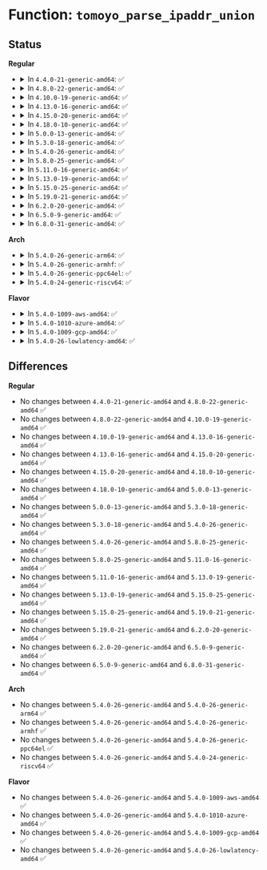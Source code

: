 # Function: <code>tomoyo_parse_ipaddr_union</code>

## Status
<b>Regular</b>
<ul>
<li>
<details>
<summary>In <code>4.4.0-21-generic-amd64</code>: ✅</summary>

```c
bool tomoyo_parse_ipaddr_union(struct tomoyo_acl_param * param, struct tomoyo_ipaddr_union * ptr)
```

```json
{
  "name": "tomoyo_parse_ipaddr_union",
  "collision_type": "Unique Global",
  "inline_type": "No",
  "funcs": [
    {
      "addr": 18446744071582457536,
      "name": "tomoyo_parse_ipaddr_union",
      "external": true,
      "loc": "security/tomoyo/network.c:49",
      "file": "security/tomoyo/network.c",
      "inline": "seen, unknown",
      "caller_inline": [],
      "caller_func": [
        "security/tomoyo/group.c:tomoyo_write_group",
        "security/tomoyo/network.c:tomoyo_write_inet_network"
      ]
    }
  ],
  "symbols": [
    {
      "addr": 18446744071582457536,
      "name": "tomoyo_parse_ipaddr_union",
      "section": ".text",
      "bind": "STB_GLOBAL",
      "size": 323
    }
  ]
}
```
</details>
</li>
<li>
<details>
<summary>In <code>4.8.0-22-generic-amd64</code>: ✅</summary>

```c
bool tomoyo_parse_ipaddr_union(struct tomoyo_acl_param * param, struct tomoyo_ipaddr_union * ptr)
```

```json
{
  "name": "tomoyo_parse_ipaddr_union",
  "collision_type": "Unique Global",
  "inline_type": "No",
  "funcs": [
    {
      "addr": 18446744071582679792,
      "name": "tomoyo_parse_ipaddr_union",
      "external": true,
      "loc": "security/tomoyo/network.c:49",
      "file": "security/tomoyo/network.c",
      "inline": "seen, unknown",
      "caller_inline": [],
      "caller_func": [
        "security/tomoyo/group.c:tomoyo_write_group",
        "security/tomoyo/network.c:tomoyo_write_inet_network"
      ]
    }
  ],
  "symbols": [
    {
      "addr": 18446744071582679792,
      "name": "tomoyo_parse_ipaddr_union",
      "section": ".text",
      "bind": "STB_GLOBAL",
      "size": 323
    }
  ]
}
```
</details>
</li>
<li>
<details>
<summary>In <code>4.10.0-19-generic-amd64</code>: ✅</summary>

```c
bool tomoyo_parse_ipaddr_union(struct tomoyo_acl_param * param, struct tomoyo_ipaddr_union * ptr)
```

```json
{
  "name": "tomoyo_parse_ipaddr_union",
  "collision_type": "Unique Global",
  "inline_type": "No",
  "funcs": [
    {
      "addr": 18446744071582772864,
      "name": "tomoyo_parse_ipaddr_union",
      "external": true,
      "loc": "security/tomoyo/network.c:49",
      "file": "security/tomoyo/network.c",
      "inline": "seen, unknown",
      "caller_inline": [],
      "caller_func": [
        "security/tomoyo/group.c:tomoyo_write_group",
        "security/tomoyo/network.c:tomoyo_write_inet_network"
      ]
    }
  ],
  "symbols": [
    {
      "addr": 18446744071582772864,
      "name": "tomoyo_parse_ipaddr_union",
      "section": ".text",
      "bind": "STB_GLOBAL",
      "size": 323
    }
  ]
}
```
</details>
</li>
<li>
<details>
<summary>In <code>4.13.0-16-generic-amd64</code>: ✅</summary>

```c
bool tomoyo_parse_ipaddr_union(struct tomoyo_acl_param * param, struct tomoyo_ipaddr_union * ptr)
```

```json
{
  "name": "tomoyo_parse_ipaddr_union",
  "collision_type": "Unique Global",
  "inline_type": "No",
  "funcs": [
    {
      "addr": 18446744071582865264,
      "name": "tomoyo_parse_ipaddr_union",
      "external": true,
      "loc": "security/tomoyo/network.c:49",
      "file": "security/tomoyo/network.c",
      "inline": "seen, unknown",
      "caller_inline": [],
      "caller_func": [
        "security/tomoyo/group.c:tomoyo_write_group",
        "security/tomoyo/network.c:tomoyo_write_inet_network"
      ]
    }
  ],
  "symbols": [
    {
      "addr": 18446744071582865264,
      "name": "tomoyo_parse_ipaddr_union",
      "section": ".text",
      "bind": "STB_GLOBAL",
      "size": 324
    }
  ]
}
```
</details>
</li>
<li>
<details>
<summary>In <code>4.15.0-20-generic-amd64</code>: ✅</summary>

```c
bool tomoyo_parse_ipaddr_union(struct tomoyo_acl_param * param, struct tomoyo_ipaddr_union * ptr)
```

```json
{
  "name": "tomoyo_parse_ipaddr_union",
  "collision_type": "Unique Global",
  "inline_type": "No",
  "funcs": [
    {
      "addr": 18446744071583022208,
      "name": "tomoyo_parse_ipaddr_union",
      "external": true,
      "loc": "security/tomoyo/network.c:50",
      "file": "security/tomoyo/network.c",
      "inline": "seen, unknown",
      "caller_inline": [],
      "caller_func": [
        "security/tomoyo/group.c:tomoyo_write_group",
        "security/tomoyo/network.c:tomoyo_write_inet_network"
      ]
    }
  ],
  "symbols": [
    {
      "addr": 18446744071583022208,
      "name": "tomoyo_parse_ipaddr_union",
      "section": ".text",
      "bind": "STB_GLOBAL",
      "size": 324
    }
  ]
}
```
</details>
</li>
<li>
<details>
<summary>In <code>4.18.0-10-generic-amd64</code>: ✅</summary>

```c
bool tomoyo_parse_ipaddr_union(struct tomoyo_acl_param * param, struct tomoyo_ipaddr_union * ptr)
```

```json
{
  "name": "tomoyo_parse_ipaddr_union",
  "collision_type": "Unique Global",
  "inline_type": "No",
  "funcs": [
    {
      "addr": 18446744071583222720,
      "name": "tomoyo_parse_ipaddr_union",
      "external": true,
      "loc": "security/tomoyo/network.c:50",
      "file": "security/tomoyo/network.c",
      "inline": "seen, unknown",
      "caller_inline": [],
      "caller_func": [
        "security/tomoyo/group.c:tomoyo_write_group",
        "security/tomoyo/network.c:tomoyo_write_inet_network"
      ]
    }
  ],
  "symbols": [
    {
      "addr": 18446744071583222720,
      "name": "tomoyo_parse_ipaddr_union",
      "section": ".text",
      "bind": "STB_GLOBAL",
      "size": 326
    }
  ]
}
```
</details>
</li>
<li>
<details>
<summary>In <code>5.0.0-13-generic-amd64</code>: ✅</summary>

```c
bool tomoyo_parse_ipaddr_union(struct tomoyo_acl_param * param, struct tomoyo_ipaddr_union * ptr)
```

```json
{
  "name": "tomoyo_parse_ipaddr_union",
  "collision_type": "Unique Global",
  "inline_type": "No",
  "funcs": [
    {
      "addr": 18446744071583339792,
      "name": "tomoyo_parse_ipaddr_union",
      "external": true,
      "loc": "security/tomoyo/network.c:50",
      "file": "security/tomoyo/network.c",
      "inline": "seen, unknown",
      "caller_inline": [],
      "caller_func": [
        "security/tomoyo/group.c:tomoyo_write_group",
        "security/tomoyo/network.c:tomoyo_write_inet_network"
      ]
    }
  ],
  "symbols": [
    {
      "addr": 18446744071583339792,
      "name": "tomoyo_parse_ipaddr_union",
      "section": ".text",
      "bind": "STB_GLOBAL",
      "size": 326
    }
  ]
}
```
</details>
</li>
<li>
<details>
<summary>In <code>5.3.0-18-generic-amd64</code>: ✅</summary>

```c
bool tomoyo_parse_ipaddr_union(struct tomoyo_acl_param * param, struct tomoyo_ipaddr_union * ptr)
```

```json
{
  "name": "tomoyo_parse_ipaddr_union",
  "collision_type": "Unique Global",
  "inline_type": "No",
  "funcs": [
    {
      "addr": 18446744071583527280,
      "name": "tomoyo_parse_ipaddr_union",
      "external": true,
      "loc": "security/tomoyo/network.c:50",
      "file": "security/tomoyo/network.c",
      "inline": "seen, unknown",
      "caller_inline": [],
      "caller_func": [
        "security/tomoyo/group.c:tomoyo_write_group",
        "security/tomoyo/network.c:tomoyo_write_inet_network"
      ]
    }
  ],
  "symbols": [
    {
      "addr": 18446744071583527280,
      "name": "tomoyo_parse_ipaddr_union",
      "section": ".text",
      "bind": "STB_GLOBAL",
      "size": 326
    }
  ]
}
```
</details>
</li>
<li>
<details>
<summary>In <code>5.4.0-26-generic-amd64</code>: ✅</summary>

```c
bool tomoyo_parse_ipaddr_union(struct tomoyo_acl_param * param, struct tomoyo_ipaddr_union * ptr)
```

```json
{
  "name": "tomoyo_parse_ipaddr_union",
  "collision_type": "Unique Global",
  "inline_type": "No",
  "funcs": [
    {
      "addr": 18446744071583633168,
      "name": "tomoyo_parse_ipaddr_union",
      "external": true,
      "loc": "security/tomoyo/network.c:50",
      "file": "security/tomoyo/network.c",
      "inline": "seen, unknown",
      "caller_inline": [],
      "caller_func": [
        "security/tomoyo/group.c:tomoyo_write_group",
        "security/tomoyo/network.c:tomoyo_write_inet_network"
      ]
    }
  ],
  "symbols": [
    {
      "addr": 18446744071583633168,
      "name": "tomoyo_parse_ipaddr_union",
      "section": ".text",
      "bind": "STB_GLOBAL",
      "size": 326
    }
  ]
}
```
</details>
</li>
<li>
<details>
<summary>In <code>5.8.0-25-generic-amd64</code>: ✅</summary>

```c
bool tomoyo_parse_ipaddr_union(struct tomoyo_acl_param * param, struct tomoyo_ipaddr_union * ptr)
```

```json
{
  "name": "tomoyo_parse_ipaddr_union",
  "collision_type": "Unique Global",
  "inline_type": "No",
  "funcs": [
    {
      "addr": 18446744071583990496,
      "name": "tomoyo_parse_ipaddr_union",
      "external": true,
      "loc": "security/tomoyo/network.c:50",
      "file": "security/tomoyo/network.c",
      "inline": "seen, unknown",
      "caller_inline": [],
      "caller_func": [
        "security/tomoyo/group.c:tomoyo_write_group",
        "security/tomoyo/network.c:tomoyo_write_inet_network"
      ]
    }
  ],
  "symbols": [
    {
      "addr": 18446744071583990496,
      "name": "tomoyo_parse_ipaddr_union",
      "section": ".text",
      "bind": "STB_GLOBAL",
      "size": 326
    }
  ]
}
```
</details>
</li>
<li>
<details>
<summary>In <code>5.11.0-16-generic-amd64</code>: ✅</summary>

```c
bool tomoyo_parse_ipaddr_union(struct tomoyo_acl_param * param, struct tomoyo_ipaddr_union * ptr)
```

```json
{
  "name": "tomoyo_parse_ipaddr_union",
  "collision_type": "Unique Global",
  "inline_type": "No",
  "funcs": [
    {
      "addr": 18446744071584110176,
      "name": "tomoyo_parse_ipaddr_union",
      "external": true,
      "loc": "security/tomoyo/network.c:50",
      "file": "security/tomoyo/network.c",
      "inline": "seen, unknown",
      "caller_inline": [],
      "caller_func": [
        "security/tomoyo/group.c:tomoyo_write_group",
        "security/tomoyo/network.c:tomoyo_write_inet_network"
      ]
    }
  ],
  "symbols": [
    {
      "addr": 18446744071584110176,
      "name": "tomoyo_parse_ipaddr_union",
      "section": ".text",
      "bind": "STB_GLOBAL",
      "size": 326
    }
  ]
}
```
</details>
</li>
<li>
<details>
<summary>In <code>5.13.0-19-generic-amd64</code>: ✅</summary>

```c
bool tomoyo_parse_ipaddr_union(struct tomoyo_acl_param * param, struct tomoyo_ipaddr_union * ptr)
```

```json
{
  "name": "tomoyo_parse_ipaddr_union",
  "collision_type": "Unique Global",
  "inline_type": "No",
  "funcs": [
    {
      "addr": 18446744071584137632,
      "name": "tomoyo_parse_ipaddr_union",
      "external": true,
      "loc": "security/tomoyo/network.c:50",
      "file": "security/tomoyo/network.c",
      "inline": "seen, unknown",
      "caller_inline": [],
      "caller_func": [
        "security/tomoyo/group.c:tomoyo_write_group",
        "security/tomoyo/network.c:tomoyo_write_inet_network"
      ]
    }
  ],
  "symbols": [
    {
      "addr": 18446744071584137632,
      "name": "tomoyo_parse_ipaddr_union",
      "section": ".text",
      "bind": "STB_GLOBAL",
      "size": 326
    }
  ]
}
```
</details>
</li>
<li>
<details>
<summary>In <code>5.15.0-25-generic-amd64</code>: ✅</summary>

```c
bool tomoyo_parse_ipaddr_union(struct tomoyo_acl_param * param, struct tomoyo_ipaddr_union * ptr)
```

```json
{
  "name": "tomoyo_parse_ipaddr_union",
  "collision_type": "Unique Global",
  "inline_type": "No",
  "funcs": [
    {
      "addr": 18446744071584521264,
      "name": "tomoyo_parse_ipaddr_union",
      "external": true,
      "loc": "security/tomoyo/network.c:50",
      "file": "security/tomoyo/network.c",
      "inline": "seen, unknown",
      "caller_inline": [],
      "caller_func": [
        "security/tomoyo/group.c:tomoyo_write_group",
        "security/tomoyo/network.c:tomoyo_write_inet_network"
      ]
    }
  ],
  "symbols": [
    {
      "addr": 18446744071584521264,
      "name": "tomoyo_parse_ipaddr_union",
      "section": ".text",
      "bind": "STB_GLOBAL",
      "size": 326
    }
  ]
}
```
</details>
</li>
<li>
<details>
<summary>In <code>5.19.0-21-generic-amd64</code>: ✅</summary>

```c
bool tomoyo_parse_ipaddr_union(struct tomoyo_acl_param * param, struct tomoyo_ipaddr_union * ptr)
```

```json
{
  "name": "tomoyo_parse_ipaddr_union",
  "collision_type": "Unique Global",
  "inline_type": "No",
  "funcs": [
    {
      "addr": 18446744071585159808,
      "name": "tomoyo_parse_ipaddr_union",
      "external": true,
      "loc": "security/tomoyo/network.c:50",
      "file": "security/tomoyo/network.c",
      "inline": "seen, unknown",
      "caller_inline": [],
      "caller_func": [
        "security/tomoyo/group.c:tomoyo_write_group",
        "security/tomoyo/network.c:tomoyo_write_inet_network"
      ]
    }
  ],
  "symbols": [
    {
      "addr": 18446744071585159808,
      "name": "tomoyo_parse_ipaddr_union",
      "section": ".text",
      "bind": "STB_GLOBAL",
      "size": 350
    }
  ]
}
```
</details>
</li>
<li>
<details>
<summary>In <code>6.2.0-20-generic-amd64</code>: ✅</summary>

```c
bool tomoyo_parse_ipaddr_union(struct tomoyo_acl_param * param, struct tomoyo_ipaddr_union * ptr)
```

```json
{
  "name": "tomoyo_parse_ipaddr_union",
  "collision_type": "Unique Global",
  "inline_type": "No",
  "funcs": [
    {
      "addr": 18446744071585885808,
      "name": "tomoyo_parse_ipaddr_union",
      "external": true,
      "loc": "security/tomoyo/network.c:50",
      "file": "security/tomoyo/network.c",
      "inline": "seen, unknown",
      "caller_inline": [],
      "caller_func": [
        "security/tomoyo/group.c:tomoyo_write_group",
        "security/tomoyo/network.c:tomoyo_write_inet_network"
      ]
    }
  ],
  "symbols": [
    {
      "addr": 18446744071585885808,
      "name": "tomoyo_parse_ipaddr_union",
      "section": ".text",
      "bind": "STB_GLOBAL",
      "size": 350
    }
  ]
}
```
</details>
</li>
<li>
<details>
<summary>In <code>6.5.0-9-generic-amd64</code>: ✅</summary>

```c
bool tomoyo_parse_ipaddr_union(struct tomoyo_acl_param * param, struct tomoyo_ipaddr_union * ptr)
```

```json
{
  "name": "tomoyo_parse_ipaddr_union",
  "collision_type": "Unique Global",
  "inline_type": "No",
  "funcs": [
    {
      "addr": 18446744071586117712,
      "name": "tomoyo_parse_ipaddr_union",
      "external": true,
      "loc": "security/tomoyo/network.c:50",
      "file": "security/tomoyo/network.c",
      "inline": "seen, unknown",
      "caller_inline": [],
      "caller_func": [
        "security/tomoyo/group.c:tomoyo_write_group",
        "security/tomoyo/network.c:tomoyo_write_inet_network"
      ]
    }
  ],
  "symbols": [
    {
      "addr": 18446744071586117712,
      "name": "tomoyo_parse_ipaddr_union",
      "section": ".text",
      "bind": "STB_GLOBAL",
      "size": 350
    }
  ]
}
```
</details>
</li>
<li>
<details>
<summary>In <code>6.8.0-31-generic-amd64</code>: ✅</summary>

```c
bool tomoyo_parse_ipaddr_union(struct tomoyo_acl_param * param, struct tomoyo_ipaddr_union * ptr)
```

```json
{
  "name": "tomoyo_parse_ipaddr_union",
  "collision_type": "Unique Global",
  "inline_type": "No",
  "funcs": [
    {
      "addr": 18446744071586367008,
      "name": "tomoyo_parse_ipaddr_union",
      "external": true,
      "loc": "security/tomoyo/network.c:50",
      "file": "security/tomoyo/network.c",
      "inline": "seen, unknown",
      "caller_inline": [],
      "caller_func": [
        "security/tomoyo/group.c:tomoyo_write_group",
        "security/tomoyo/network.c:tomoyo_write_inet_network"
      ]
    }
  ],
  "symbols": [
    {
      "addr": 18446744071586367008,
      "name": "tomoyo_parse_ipaddr_union",
      "section": ".text",
      "bind": "STB_GLOBAL",
      "size": 350
    }
  ]
}
```
</details>
</li>
</ul>
<b>Arch</b>
<ul>
<li>
<details>
<summary>In <code>5.4.0-26-generic-arm64</code>: ✅</summary>

```c
bool tomoyo_parse_ipaddr_union(struct tomoyo_acl_param * param, struct tomoyo_ipaddr_union * ptr)
```

```json
{
  "name": "tomoyo_parse_ipaddr_union",
  "collision_type": "Unique Global",
  "inline_type": "No",
  "funcs": [
    {
      "addr": 18446603336495420352,
      "name": "tomoyo_parse_ipaddr_union",
      "external": true,
      "loc": "security/tomoyo/network.c:50",
      "file": "security/tomoyo/network.c",
      "inline": "seen, unknown",
      "caller_inline": [],
      "caller_func": [
        "security/tomoyo/group.c:tomoyo_write_group",
        "security/tomoyo/network.c:tomoyo_write_inet_network"
      ]
    }
  ],
  "symbols": [
    {
      "addr": 18446603336495420352,
      "name": "tomoyo_parse_ipaddr_union",
      "section": ".text",
      "bind": "STB_GLOBAL",
      "size": 368
    }
  ]
}
```
</details>
</li>
<li>
<details>
<summary>In <code>5.4.0-26-generic-armhf</code>: ✅</summary>

```c
bool tomoyo_parse_ipaddr_union(struct tomoyo_acl_param * param, struct tomoyo_ipaddr_union * ptr)
```

```json
{
  "name": "tomoyo_parse_ipaddr_union",
  "collision_type": "Unique Global",
  "inline_type": "No",
  "funcs": [
    {
      "addr": 3228790188,
      "name": "tomoyo_parse_ipaddr_union",
      "external": true,
      "loc": "security/tomoyo/network.c:50",
      "file": "security/tomoyo/network.c",
      "inline": "seen, unknown",
      "caller_inline": [],
      "caller_func": [
        "security/tomoyo/group.c:tomoyo_write_group",
        "security/tomoyo/network.c:tomoyo_write_inet_network"
      ]
    }
  ],
  "symbols": [
    {
      "addr": 3228790188,
      "name": "tomoyo_parse_ipaddr_union",
      "section": ".text",
      "bind": "STB_GLOBAL",
      "size": 400
    }
  ]
}
```
</details>
</li>
<li>
<details>
<summary>In <code>5.4.0-26-generic-ppc64el</code>: ✅</summary>

```c
bool tomoyo_parse_ipaddr_union(struct tomoyo_acl_param * param, struct tomoyo_ipaddr_union * ptr)
```

```json
{
  "name": "tomoyo_parse_ipaddr_union",
  "collision_type": "Unique Global",
  "inline_type": "No",
  "funcs": [
    {
      "addr": 13835058055289457248,
      "name": "tomoyo_parse_ipaddr_union",
      "external": true,
      "loc": "security/tomoyo/network.c:50",
      "file": "security/tomoyo/network.c",
      "inline": "seen, unknown",
      "caller_inline": [],
      "caller_func": [
        "security/tomoyo/group.c:tomoyo_write_group",
        "security/tomoyo/network.c:tomoyo_write_inet_network"
      ]
    }
  ],
  "symbols": [
    {
      "addr": 13835058055289457248,
      "name": "tomoyo_parse_ipaddr_union",
      "section": ".text",
      "bind": "STB_GLOBAL",
      "size": 472
    }
  ]
}
```
</details>
</li>
<li>
<details>
<summary>In <code>5.4.0-24-generic-riscv64</code>: ✅</summary>

```c
bool tomoyo_parse_ipaddr_union(struct tomoyo_acl_param * param, struct tomoyo_ipaddr_union * ptr)
```

```json
{
  "name": "tomoyo_parse_ipaddr_union",
  "collision_type": "Unique Global",
  "inline_type": "No",
  "funcs": [
    {
      "addr": 18446743936274616454,
      "name": "tomoyo_parse_ipaddr_union",
      "external": true,
      "loc": "security/tomoyo/network.c:50",
      "file": "security/tomoyo/network.c",
      "inline": "seen, unknown",
      "caller_inline": [],
      "caller_func": [
        "security/tomoyo/group.c:tomoyo_write_group",
        "security/tomoyo/network.c:tomoyo_write_inet_network"
      ]
    }
  ],
  "symbols": [
    {
      "addr": 18446743936274616454,
      "name": "tomoyo_parse_ipaddr_union",
      "section": ".text",
      "bind": "STB_GLOBAL",
      "size": 294
    }
  ]
}
```
</details>
</li>
</ul>
<b>Flavor</b>
<ul>
<li>
<details>
<summary>In <code>5.4.0-1009-aws-amd64</code>: ✅</summary>

```c
bool tomoyo_parse_ipaddr_union(struct tomoyo_acl_param * param, struct tomoyo_ipaddr_union * ptr)
```

```json
{
  "name": "tomoyo_parse_ipaddr_union",
  "collision_type": "Unique Global",
  "inline_type": "No",
  "funcs": [
    {
      "addr": 18446744071583601904,
      "name": "tomoyo_parse_ipaddr_union",
      "external": true,
      "loc": "security/tomoyo/network.c:50",
      "file": "security/tomoyo/network.c",
      "inline": "seen, unknown",
      "caller_inline": [],
      "caller_func": [
        "security/tomoyo/group.c:tomoyo_write_group",
        "security/tomoyo/network.c:tomoyo_write_inet_network"
      ]
    }
  ],
  "symbols": [
    {
      "addr": 18446744071583601904,
      "name": "tomoyo_parse_ipaddr_union",
      "section": ".text",
      "bind": "STB_GLOBAL",
      "size": 326
    }
  ]
}
```
</details>
</li>
<li>
<details>
<summary>In <code>5.4.0-1010-azure-amd64</code>: ✅</summary>

```c
bool tomoyo_parse_ipaddr_union(struct tomoyo_acl_param * param, struct tomoyo_ipaddr_union * ptr)
```

```json
{
  "name": "tomoyo_parse_ipaddr_union",
  "collision_type": "Unique Global",
  "inline_type": "No",
  "funcs": [
    {
      "addr": 18446744071583538960,
      "name": "tomoyo_parse_ipaddr_union",
      "external": true,
      "loc": "security/tomoyo/network.c:50",
      "file": "security/tomoyo/network.c",
      "inline": "seen, unknown",
      "caller_inline": [],
      "caller_func": [
        "security/tomoyo/group.c:tomoyo_write_group",
        "security/tomoyo/network.c:tomoyo_write_inet_network"
      ]
    }
  ],
  "symbols": [
    {
      "addr": 18446744071583538960,
      "name": "tomoyo_parse_ipaddr_union",
      "section": ".text",
      "bind": "STB_GLOBAL",
      "size": 326
    }
  ]
}
```
</details>
</li>
<li>
<details>
<summary>In <code>5.4.0-1009-gcp-amd64</code>: ✅</summary>

```c
bool tomoyo_parse_ipaddr_union(struct tomoyo_acl_param * param, struct tomoyo_ipaddr_union * ptr)
```

```json
{
  "name": "tomoyo_parse_ipaddr_union",
  "collision_type": "Unique Global",
  "inline_type": "No",
  "funcs": [
    {
      "addr": 18446744071583585680,
      "name": "tomoyo_parse_ipaddr_union",
      "external": true,
      "loc": "security/tomoyo/network.c:50",
      "file": "security/tomoyo/network.c",
      "inline": "seen, unknown",
      "caller_inline": [],
      "caller_func": [
        "security/tomoyo/group.c:tomoyo_write_group",
        "security/tomoyo/network.c:tomoyo_write_inet_network"
      ]
    }
  ],
  "symbols": [
    {
      "addr": 18446744071583585680,
      "name": "tomoyo_parse_ipaddr_union",
      "section": ".text",
      "bind": "STB_GLOBAL",
      "size": 326
    }
  ]
}
```
</details>
</li>
<li>
<details>
<summary>In <code>5.4.0-26-lowlatency-amd64</code>: ✅</summary>

```c
bool tomoyo_parse_ipaddr_union(struct tomoyo_acl_param * param, struct tomoyo_ipaddr_union * ptr)
```

```json
{
  "name": "tomoyo_parse_ipaddr_union",
  "collision_type": "Unique Global",
  "inline_type": "No",
  "funcs": [
    {
      "addr": 18446744071583682768,
      "name": "tomoyo_parse_ipaddr_union",
      "external": true,
      "loc": "security/tomoyo/network.c:50",
      "file": "security/tomoyo/network.c",
      "inline": "seen, unknown",
      "caller_inline": [],
      "caller_func": [
        "security/tomoyo/group.c:tomoyo_write_group",
        "security/tomoyo/network.c:tomoyo_write_inet_network"
      ]
    }
  ],
  "symbols": [
    {
      "addr": 18446744071583682768,
      "name": "tomoyo_parse_ipaddr_union",
      "section": ".text",
      "bind": "STB_GLOBAL",
      "size": 326
    }
  ]
}
```
</details>
</li>
</ul>

## Differences
<b>Regular</b>
<ul>
<li>
No changes between <code>4.4.0-21-generic-amd64</code> and <code>4.8.0-22-generic-amd64</code> ✅
</li>
<li>
No changes between <code>4.8.0-22-generic-amd64</code> and <code>4.10.0-19-generic-amd64</code> ✅
</li>
<li>
No changes between <code>4.10.0-19-generic-amd64</code> and <code>4.13.0-16-generic-amd64</code> ✅
</li>
<li>
No changes between <code>4.13.0-16-generic-amd64</code> and <code>4.15.0-20-generic-amd64</code> ✅
</li>
<li>
No changes between <code>4.15.0-20-generic-amd64</code> and <code>4.18.0-10-generic-amd64</code> ✅
</li>
<li>
No changes between <code>4.18.0-10-generic-amd64</code> and <code>5.0.0-13-generic-amd64</code> ✅
</li>
<li>
No changes between <code>5.0.0-13-generic-amd64</code> and <code>5.3.0-18-generic-amd64</code> ✅
</li>
<li>
No changes between <code>5.3.0-18-generic-amd64</code> and <code>5.4.0-26-generic-amd64</code> ✅
</li>
<li>
No changes between <code>5.4.0-26-generic-amd64</code> and <code>5.8.0-25-generic-amd64</code> ✅
</li>
<li>
No changes between <code>5.8.0-25-generic-amd64</code> and <code>5.11.0-16-generic-amd64</code> ✅
</li>
<li>
No changes between <code>5.11.0-16-generic-amd64</code> and <code>5.13.0-19-generic-amd64</code> ✅
</li>
<li>
No changes between <code>5.13.0-19-generic-amd64</code> and <code>5.15.0-25-generic-amd64</code> ✅
</li>
<li>
No changes between <code>5.15.0-25-generic-amd64</code> and <code>5.19.0-21-generic-amd64</code> ✅
</li>
<li>
No changes between <code>5.19.0-21-generic-amd64</code> and <code>6.2.0-20-generic-amd64</code> ✅
</li>
<li>
No changes between <code>6.2.0-20-generic-amd64</code> and <code>6.5.0-9-generic-amd64</code> ✅
</li>
<li>
No changes between <code>6.5.0-9-generic-amd64</code> and <code>6.8.0-31-generic-amd64</code> ✅
</li>
</ul>
<b>Arch</b>
<ul>
<li>
No changes between <code>5.4.0-26-generic-amd64</code> and <code>5.4.0-26-generic-arm64</code> ✅
</li>
<li>
No changes between <code>5.4.0-26-generic-amd64</code> and <code>5.4.0-26-generic-armhf</code> ✅
</li>
<li>
No changes between <code>5.4.0-26-generic-amd64</code> and <code>5.4.0-26-generic-ppc64el</code> ✅
</li>
<li>
No changes between <code>5.4.0-26-generic-amd64</code> and <code>5.4.0-24-generic-riscv64</code> ✅
</li>
</ul>
<b>Flavor</b>
<ul>
<li>
No changes between <code>5.4.0-26-generic-amd64</code> and <code>5.4.0-1009-aws-amd64</code> ✅
</li>
<li>
No changes between <code>5.4.0-26-generic-amd64</code> and <code>5.4.0-1010-azure-amd64</code> ✅
</li>
<li>
No changes between <code>5.4.0-26-generic-amd64</code> and <code>5.4.0-1009-gcp-amd64</code> ✅
</li>
<li>
No changes between <code>5.4.0-26-generic-amd64</code> and <code>5.4.0-26-lowlatency-amd64</code> ✅
</li>
</ul>
